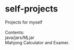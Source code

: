 # self-projects
Projects for myself<br>
<br>
Contents:<br>
  java/jars/Mj.jar<br>
    Mahjong Calculator and Examer.<br>
